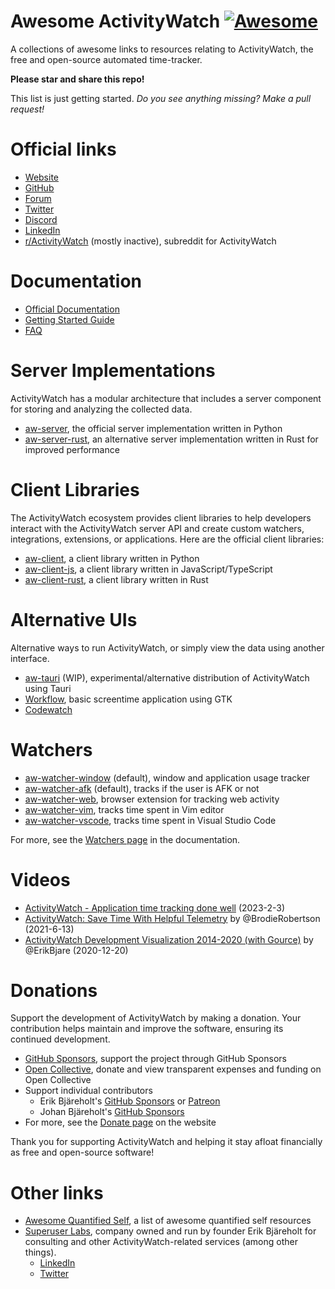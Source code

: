 Awesome ActivityWatch [![Awesome](https://cdn.rawgit.com/sindresorhus/awesome/d7305f38d29fed78fa85652e3a63e154dd8e8829/media/badge.svg)](https://github.com/sindresorhus/awesome)
=====================

A collections of awesome links to resources relating to ActivityWatch, the free and open-source automated time-tracker.

**Please star and share this repo!**

This list is just getting started. *Do you see anything missing? Make a pull request!*

# Official links

 - [Website](https://activitywatch.net)
 - [GitHub](https://github.com/ActivityWatch)
 - [Forum](https://forum.activitywatch.net/)
 - [Twitter](https://twitter.com/ActivityWatchIt)
 - [Discord](https://discord.gg/vDskV9q)
 - [LinkedIn](https://www.linkedin.com/company/activitywatch/)
 - [r/ActivityWatch](https://www.reddit.com/r/ActivityWatch/) (mostly inactive), subreddit for ActivityWatch

# Documentation

 - [Official Documentation](https://docs.activitywatch.net)
 - [Getting Started Guide](https://docs.activitywatch.net/en/latest/getting-started.html)
 - [FAQ](https://docs.activitywatch.net/en/latest/faq.html)

# Server Implementations

ActivityWatch has a modular architecture that includes a server component for storing and analyzing the collected data.

 - [aw-server](https://github.com/ActivityWatch/aw-server), the official server implementation written in Python
 - [aw-server-rust](https://github.com/ActivityWatch/aw-server-rust), an alternative server implementation written in Rust for improved performance

# Client Libraries

The ActivityWatch ecosystem provides client libraries to help developers interact with the ActivityWatch server API and create custom watchers, integrations, extensions, or applications. Here are the official client libraries:

 - [aw-client](https://github.com/ActivityWatch/aw-client), a client library written in Python
 - [aw-client-js](https://github.com/ActivityWatch/aw-client-js), a client library written in JavaScript/TypeScript
 - [aw-client-rust](https://github.com/ActivityWatch/aw-server-rust/tree/master/aw-client-rust), a client library written in Rust

# Alternative UIs

Alternative ways to run ActivityWatch, or simply view the data using another interface.

 - [aw-tauri](https://github.com/ActivityWatch/aw-tauri) (WIP), experimental/alternative distribution of ActivityWatch using Tauri
 - [Workflow](https://flathub.org/apps/com.gitlab.cunidev.Workflow), basic screentime application using GTK
 - [Codewatch](https://github.com/jca41/codewatch)

# Watchers

 - [aw-watcher-window](https://github.com/ActivityWatch/aw-watcher-window) (default), window and application usage tracker
 - [aw-watcher-afk](https://github.com/ActivityWatch/aw-watcher-afk) (default), tracks if the user is AFK or not
 - [aw-watcher-web](https://github.com/ActivityWatch/aw-watcher-web), browser extension for tracking web activity
 - [aw-watcher-vim](https://github.com/ActivityWatch/aw-watcher-vim), tracks time spent in Vim editor
 - [aw-watcher-vscode](https://github.com/ActivityWatch/aw-watcher-vscode), tracks time spent in Visual Studio Code

For more, see the [Watchers page](https://docs.activitywatch.net/en/latest/watchers.html) in the documentation.
<!-- TODO: Move/mirror list here? -->

# Videos

 - [ActivityWatch - Application time tracking done well](https://www.youtube.com/watch?v=FIP3Qvja7RM) (2023-2-3)
 - [ActivityWatch: Save Time With Helpful Telemetry](https://www.youtube.com/watch?v=ZmYNc-dXm2s) by @BrodieRobertson (2021-6-13)
 - [ActivityWatch Development Visualization 2014-2020 (with Gource)](https://www.youtube.com/watch?v=zjIn43lZq3U) by @ErikBjare (2020-12-20)

# Donations

Support the development of ActivityWatch by making a donation. Your contribution helps maintain and improve the software, ensuring its continued development.

 - [GitHub Sponsors](https://github.com/sponsors/ActivityWatch), support the project through GitHub Sponsors
 - [Open Collective](https://opencollective.com/activitywatch), donate and view transparent expenses and funding on Open Collective
 - Support individual contributors
   - Erik Bjäreholt's [GitHub Sponsors](https://github.com/sponsors/ErikBjare) or [Patreon](https://www.patreon.com/activitywatch)
   - Johan Bjäreholt's [GitHub Sponsors](https://github.com/sponsors/johan-bjareholt)
 - For more, see the [Donate page](https://activitywatch.net/donate/) on the website

Thank you for supporting ActivityWatch and helping it stay afloat financially as free and open-source software!

# Other links

 - [Awesome Quantified Self](https://github.com/woop/awesome-quantified-self), a list of awesome quantified self resources
 - [Superuser Labs](https://superuserlabs.org/), company owned and run by founder Erik Bjäreholt for consulting and other ActivityWatch-related services (among other things).
   - [LinkedIn](https://www.linkedin.com/company/superuser-labs/)
   - [Twitter](https://twitter.com/SuperusrLabs)
